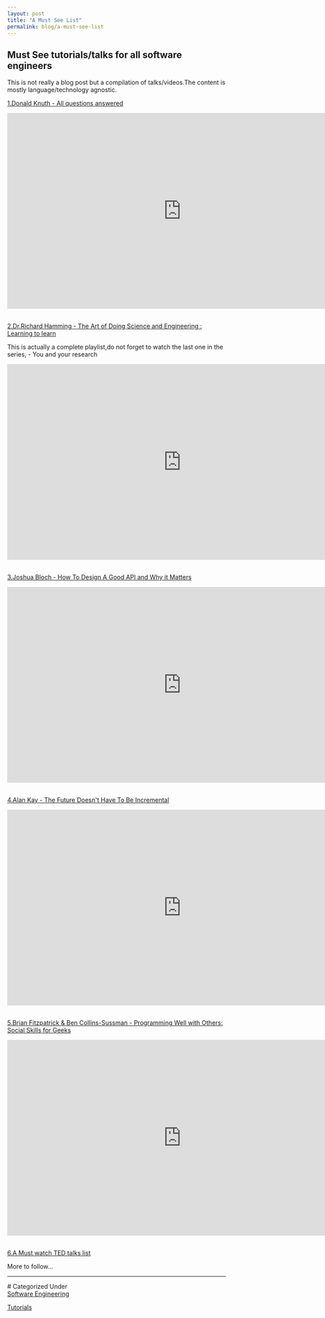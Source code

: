 ```yaml
---
layout: post
title: "A Must See List"
permalink: blog/a-must-see-list
---
```


## Must See tutorials/talks for all software engineers

This is not really a blog post but a compilation of talks/videos.The content is mostly language/technology agnostic.

<u>1.Donald Knuth - All questions answered</u>

<div class="row">
<div class="col-lg-6">
<div class="video-container">
	<iframe src="https://www.youtube.com/embed/xLBvCB2kr4Q" width="800" height="450" frameborder="0" allowfullscreen></iframe>
</div>
</div>
</div>

<br>

<u>2.Dr.Richard Hamming - The Art of Doing Science and Engineering : Learning to learn</u>

This is actually a complete playlist,do not forget to watch the last one in the series, - You and your research

<div class="row">
<div class="col-lg-6">
<div class="video-container">
	<iframe src="https://www.youtube.com/embed/videoseries?list=PL2FF649D0C4407B30" width="800" height="450" frameborder="0" allowfullscreen></iframe>
</div>
</div>
</div>

<br>

<u>3.Joshua Bloch - How To Design A Good API and Why it Matters</u>

<div class="row">
<div class="col-lg-6">
<div class="video-container">
	<iframe src="https://www.youtube.com/embed/aAb7hSCtvGw" width="800" height="450" frameborder="0" allowfullscreen></iframe>
</div>
</div>
</div>

<br>

<u>4.Alan Kay - The Future Doesn't Have To Be Incremental</u>

<div class="row">
<div class="col-lg-6">
<div class="video-container">
	<iframe src="https://www.youtube.com/embed/gTAghAJcO1o" width="800" height="450" frameborder="0" allowfullscreen></iframe>
</div>
</div>
</div>


<br>

<u>5.Brian Fitzpatrick & Ben Collins-Sussman - Programming Well with Others: Social Skills for Geeks</u>

<div class="row">
<div class="col-lg-6">
<div class="video-container">
	<iframe src="https://www.youtube.com/embed/q-7l8cnpI4k" width="800" height="450" frameborder="0" allowfullscreen></iframe>
</div>
</div>
</div>

<br>

<a href="https://blog.devbootcamp.com/2013/2013-02-25-10-must-watch-ted-talks-for-all-aspiring-programmers" target="_blank"><u>6.A Must watch TED talks list</u></a>

More to follow...

<hr>
# Categorized Under
<br>
<a id="category" href="/blog-list?item-0" onClick="nav()">Software Engineering</a>

<a id="category" href="/blog-list?item-0&item-0-0" onClick="nav()">Tutorials</a>